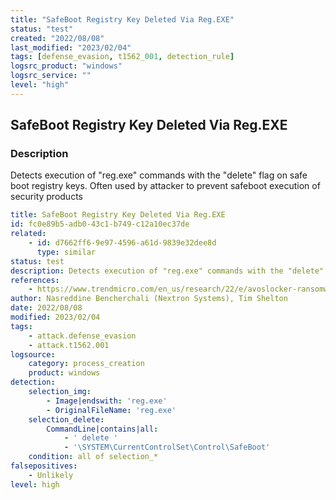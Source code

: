 ```yaml
---
title: "SafeBoot Registry Key Deleted Via Reg.EXE"
status: "test"
created: "2022/08/08"
last_modified: "2023/02/04"
tags: [defense_evasion, t1562_001, detection_rule]
logsrc_product: "windows"
logsrc_service: ""
level: "high"
---
```


## SafeBoot Registry Key Deleted Via Reg.EXE

### Description

Detects execution of "reg.exe" commands with the "delete" flag on safe boot registry keys. Often used by attacker to prevent safeboot execution of security products

```yml
title: SafeBoot Registry Key Deleted Via Reg.EXE
id: fc0e89b5-adb0-43c1-b749-c12a10ec37de
related:
    - id: d7662ff6-9e97-4596-a61d-9839e32dee8d
      type: similar
status: test
description: Detects execution of "reg.exe" commands with the "delete" flag on safe boot registry keys. Often used by attacker to prevent safeboot execution of security products
references:
    - https://www.trendmicro.com/en_us/research/22/e/avoslocker-ransomware-variant-abuses-driver-file-to-disable-anti-Virus-scans-log4shell.html
author: Nasreddine Bencherchali (Nextron Systems), Tim Shelton
date: 2022/08/08
modified: 2023/02/04
tags:
    - attack.defense_evasion
    - attack.t1562.001
logsource:
    category: process_creation
    product: windows
detection:
    selection_img:
        - Image|endswith: 'reg.exe'
        - OriginalFileName: 'reg.exe'
    selection_delete:
        CommandLine|contains|all:
            - ' delete '
            - '\SYSTEM\CurrentControlSet\Control\SafeBoot'
    condition: all of selection_*
falsepositives:
    - Unlikely
level: high

```
